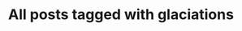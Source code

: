 ---
layout: tag
title: "All posts tagged with glaciations"
permalink: /weblog/tags/glaciations/
taxonomy: glaciations
---